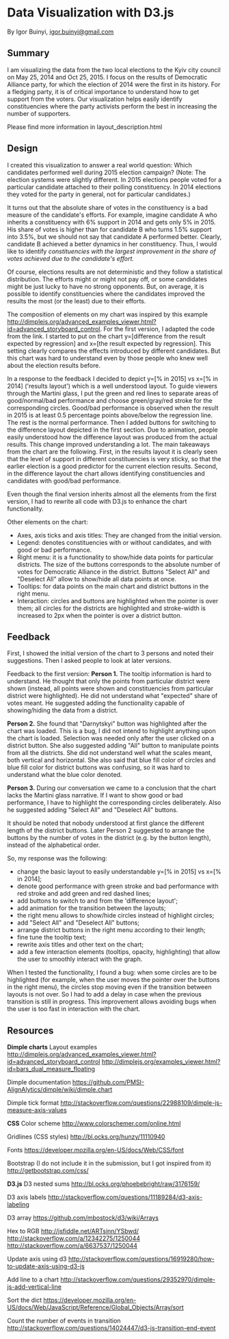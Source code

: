 Data Visualization with D3.js
==============================

By Igor Buinyi, igor.buinyi@gmail.com


Summary 
-------
I am visualizing the data from the two local elections to the Kyiv city council on May 25, 2014 and Oct 25, 2015. I focus on the results of Democratic Alliance party, for which the election of 2014 were the first in its history. For a fledging party, it is of critical importance to understand how to get support from the voters. Our visualization helps easily identify constituencies where the party activists perform the best in increasing the number of supporters.

Please find more information in layout_description.html



Design 
-------
I created this visualization to answer a real world question: Which candidates performed well during 2015 election campaign? (Note: The election systems were slightly different. In 2015 elections people voted for a particular candidate attached to their polling constituency. In 2014 elections they voted for the party in general, not for particular candidates.)  

It turns out that the absolute share of votes in the constituency is a bad measure of the candidate's efforts. For example, imagine candidate A who inherits a constituency with 6% support in 2014 and gets only 5% in 2015. His share of votes is higher than for candidate B who turns 1.5% support into 3.5%, but we should not say that candidate A performed better. Clearly, candidate B achieved a better dynamics in her constituency. Thus, I would like to identify *constituencies with the largest improvement in the share of votes achieved due to the candidate's effort.*

Of course, elections results are not deterministic and they follow a statistical distribution. The efforts might or might not pay off, or some candidates might be just lucky to have no strong opponents. But, on average, it is possible to identify constituencies where the candidates improved the results the most (or the least) due to their efforts.

The composition of elements on my chart was inspired by this example http://dimplejs.org/advanced_examples_viewer.html?id=advanced_storyboard_control. For the first version, I adapted the code from the link. I started to put on the chart y=[difference from the result expected by regression] and x=[the result expected by regression]. This setting clearly compares the effects introduced by different candidates.  But this chart was hard to understand even by those people who knew well about the election results before. 

In a response to the feedback I decided to depict y=[% in 2015] vs x=[% in 2014] ('results layout') which is a well understood layout. To guide viewers through the Martini glass, I put the green and red lines to separate areas of good/normal/bad performance and choose green/gray/red stroke for the corresponding circles. Good/bad performance is observed when the result in 2015 is at least 0.5 percentage points above/below the regression line. The rest is the normal performance. Then I added buttons for switching to the difference layout depicted in the first section. Due to animation, people easily understood how the difference layout was produced from the actual results. This change improved understanding a lot. 
The main takeaways from the chart are the following. First, in the results layout it is clearly seen that the level of support in different constituencies is very sticky, so that the earlier election is a good predictor for the current election results. Second, in the difference layout the chart allows identifying constituencies and candidates with good/bad performance.

Even though the final version inherits almost all the elements from the first version, I had to rewrite all code with D3.js to enhance the chart functionality. 

Other elements on the chart:
* Axes, axis ticks and axis titles: They are changed from the initial version.
* Legend: denotes constituencies with or without candidates, and with good or bad performance.
* Right menu: it is a functionality to show/hide data points for particular districts. The size of the buttons corresponds to the absolute number of votes for Democratic Alliance in the district. Buttons "Select All" and "Deselect All" allow to show/hide all data points at once.
* Tooltips: for data points on the main chart and district buttons in the right menu.
* Interaction: circles and buttons are highlighted when the pointer is over them; all circles for the districts are highlighted and stroke-width is increased to 2px when the pointer is over a district button.


Feedback
--------
First, I showed the initial version of the chart to 3 persons and noted their suggestions. Then I asked people to look at later versions.

Feedback to the first version:
**Person 1.** The tooltip information is hard to understand. He thought that only the points from particular district were shown (instead, all points were shown and constituencies from particular district were highlighted). He did not understand what "expected" share of votes meant. He suggested adding the functionality capable of showing/hiding the data from a district.

**Person 2.** She found that "Darnytskyi" button was highlighted after the chart was loaded. This is a bug, I did not intend to highlight anything upon the chart is loaded. Selection was needed only after the user clicked on a district button. She also suggested adding "All" button to manipulate points from all the districts. She did not understand well what the scales meant, both vertical and horizontal. She also said that blue fill color of circles and blue fill color for district buttons was confusing, so it was hard to understand what the blue color denoted.

**Person 3.** During our conversation we came to a conclusion that the chart lacks the Martini glass narrative. If I want to show good or bad performance, I have to highlight the corresponding circles deliberately. Also he suggested adding "Select All" and "Deselect All" buttons. 

It should be noted that nobody understood at first glance the different length of the district buttons. Later Person 2 suggested to arrange the buttons by the number of votes in the district (e.g. by the button length), instead of the alphabetical order.

So, my response was the following:
- change the basic layout to easily understandable y=[% in 2015] vs x=[% in 2014];
- denote good performance with green stroke and bad performance with red stroke and add green and red dashed lines;
- add buttons to switch to and from the 'difference layout';
- add animation for the transition between the layouts;
- the right menu allows to show/hide circles instead of highlight circles;
- add "Select All" and "Deselect All" buttons;
- arrange district buttons in the right menu according to their length;
- fine tune the tooltip text;
- rewrite axis titles and other text on the chart;
- add a few interaction elements (tooltips, opacity, highlighting) that allow the user to smoothly interact with the graph.

When I tested the functionality, I found a bug: when some circles are to be highlighted (for example, when the user moves the pointer over the buttons in the right menu), the circles stop moving even if the transition between layouts is not over. So I had to add a delay in case when the previous transition is still in progress. This improvement allows avoiding bugs when the user is too fast in interaction with the chart.


Resources
---------

**Dimple charts**
Layout examples
http://dimplejs.org/advanced_examples_viewer.html?id=advanced_storyboard_control
http://dimplejs.org/examples_viewer.html?id=bars_dual_measure_floating

Dimple documentation
https://github.com/PMSI-AlignAlytics/dimple/wiki/dimple.chart

Dimple tick format
http://stackoverflow.com/questions/22988109/dimple-js-measure-axis-values


**CSS**
Color scheme 
http://www.colorschemer.com/online.html

Gridlines (CSS styles)
http://bl.ocks.org/hunzy/11110940

Fonts 
https://developer.mozilla.org/en-US/docs/Web/CSS/font

Bootstrap (I do not include it in the submission, but I got inspired from it)
http://getbootstrap.com/css/


**D3.js**
D3 nested sums
http://bl.ocks.org/phoebebright/raw/3176159/

D3 axis labels 
http://stackoverflow.com/questions/11189284/d3-axis-labeling

D3 array 
https://github.com/mbostock/d3/wiki/Arrays

Hex to RGB
http://jsfiddle.net/ARTsinn/YSbwd/
http://stackoverflow.com/a/12342275/1250044
http://stackoverflow.com/a/6637537/1250044

Update axis using d3
http://stackoverflow.com/questions/16919280/how-to-update-axis-using-d3-js

Add line to a chart
http://stackoverflow.com/questions/29352970/dimple-js-add-vertical-line

Sort the dict
https://developer.mozilla.org/en-US/docs/Web/JavaScript/Reference/Global_Objects/Array/sort

Count the number of events in transition 
http://stackoverflow.com/questions/14024447/d3-js-transition-end-event

